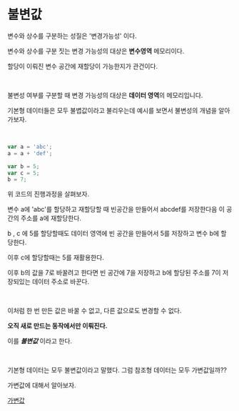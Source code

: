 # 불변값

변수와 상수를 구분하는 성질은 '변경가능성' 이다.

변수와 상수를 구분 짓는 변경 가능성의 대상은 **변수영역** 메모리이다. 

할당이 이뤄진 변수 공간에 재할당이 가능한지가 관건이다.

<br>

불변성 여부를 구분할 때 변경 가능성의 대상은 **데이터 영역**의 메모리입니다.

기본형 데이터들은 모두 불볍값이라고 불리우는데 예시를 보면서 불변성의 개념을 알아가보자.

<br>

```js
var a = 'abc';
a = a + 'def';

var b = 5;
var c = 5;
b = 7;
```

위 코드의 진행과정을 살펴보자.

변수 a에 'abc'를 할당하고 재할당할 때  빈공간을 만들어서 abcdef를 저장한다음 이 공간의 주소를 a에 재할당한다.

b , c 에 5를 할당할때도 데이터 영역에 빈 공간을 만들어서 5를 저장하고 변수 b에 할당한다.

이후 c에 할당할때는 5를 재활용한다.

이후 b의 값을 7로 바꿀려고 한다면 빈 공간에 7을 저장하고 b에 할당된 주소를 7이 저장되있는 데이터 주소로 바꾼다.

<br>

이처럼 한 번 만든 값은 바꿀 수 없고, 다른 값으로도 변경할 수 없다.

**오직 새로 만드는 동작에서만 이뤄진다.**

이를 ***불변값*** 이라고 한다.

<br>

기본형 데이터는 모두 불변값이라고 말했다. 그럼 참조형 데이터는 모두 가변값일까??

가변값에 대해서 알아보자.

[가변값](./[유한나라]가변값.md)

